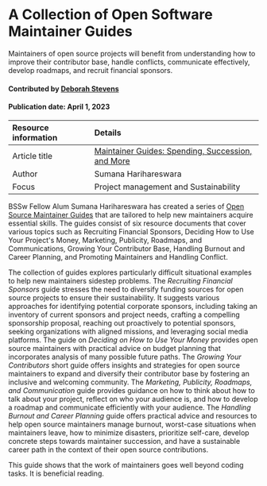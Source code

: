 # A Collection of Open Software Maintainer Guides

<!--deck text start-->
Maintainers of open source projects will benefit from understanding how to improve their contributor base, handle conflicts, communicate effectively, develop roadmaps, and recruit financial sponsors.
<!--deck text end-->

#### Contributed by [Deborah Stevens](https://github.com/haikudeb)

#### Publication date: April 1, 2023

<!--body text start-->
Resource information | Details
:--- | :--- 
Article title  | [Maintainer Guides: Spending, Succession, and More](https://buttondown.email/Changeset/archive/maintainer-guides-spending-succession-more/)
Author | Sumana Harihareswara
Focus | Project management and Sustainability


BSSw Fellow Alum Sumana Harihareswara has created a series of [Open Source Maintainer Guides](https://buttondown.email/Changeset/archive/maintainer-guides-spending-succession-more/) that are tailored to help new maintainers acquire essential skills. The guides consist of six resource documents that cover various topics such as Recruiting Financial Sponsors, Deciding How to Use Your Project's Money, Marketing, Publicity, Roadmaps, and Communications, Growing Your Contributor Base, Handling Burnout and Career Planning, and Promoting Maintainers and Handling Conflict.

The collection of guides explores particularly difficult situational examples to help new maintainers sidestep problems. The *Recruiting Financial Sponsors* guide stresses the need to diversify funding sources for open source projects to ensure their sustainability. It suggests various approaches for identifying potential corporate sponsors, including taking an inventory of current sponsors and project needs, crafting a compelling sponsorship proposal, reaching out proactively to potential sponsors, seeking organizations with aligned missions, and leveraging social media platforms. The guide on *Deciding on How to Use Your Money* provides open source maintainers with practical advice on budget planning that incorporates analysis of many possible future paths. The *Growing Your Contributors* short guide offers insights and strategies for open source maintainers to expand and diversify their contributor base by fostering an inclusive and welcoming community. The *Marketing, Publicity, Roadmaps, and Communication* guide provides guidance on how to think about how to talk about your project, reflect on who your audience is, and how to develop a roadmap and communicate efficiently with your audience. The *Handling Burnout and Career Planning* guide offers practical advice and resources to help open source maintainers manage burnout, worst-case situations when maintainers leave, how to minimize disasters, prioritize self-care, develop concrete steps towards maintainer succession, and have a sustainable career path in the context of their open source contributions.

This guide shows that the work of maintainers goes well beyond coding tasks.  It is beneficial reading. 

<!--body  text end-->
 
<!---
Publish: yes
Pinned: no
RSS update: 2022-04-01
Topics: projects and organizations
--->
